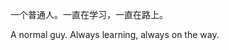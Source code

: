 一个普通人。一直在学习，一直在路上。

A normal guy. Always learning, always on the way.

<!---
sanceng/sanceng is a ✨ special ✨ repository because its `README.md` (this file) appears on your GitHub profile.
You can click the Preview link to take a look at your changes.
--->
